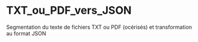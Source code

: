 # TXT_ou_PDF_vers_JSON
Segmentation du texte de fichiers TXT ou PDF (océrisés) et transformation au format JSON

